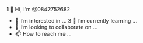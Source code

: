 1 👋 Hi, I’m @0842752682
- 👀 I’m interested in ...
3 🌱 I’m currently learning ...
- 💞️ I’m looking to collaborate on ...
- 📫 How to reach me ...

<!---
0842752682/0842752682 is a ✨ special ✨ repository because its `README.md` (this file) appears on your GitHub profile.
You can click the Preview link to take a look at your changes.
--->
